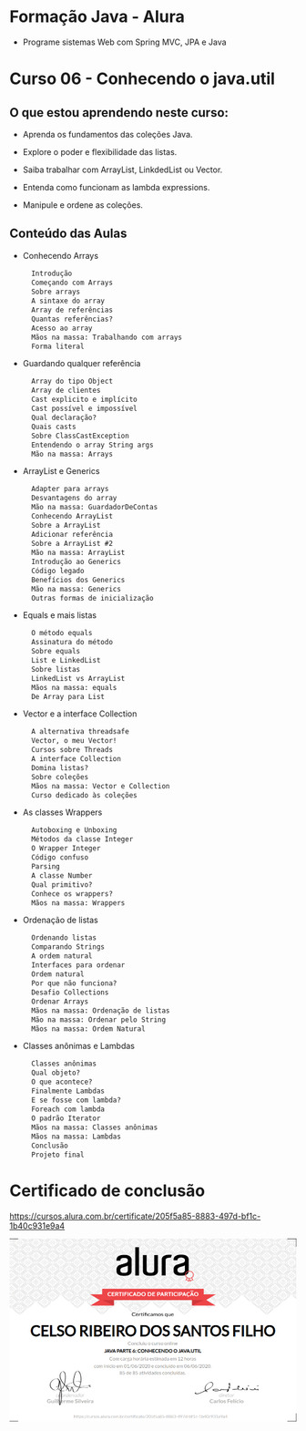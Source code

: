 # Formação Java - Alura
+ Programe sistemas Web com Spring MVC, JPA e Java

# Curso 06 - Conhecendo o java.util

## O que estou aprendendo neste curso:

+ Aprenda os fundamentos das coleções Java.

+ Explore o poder e flexibilidade das listas.

+ Saiba trabalhar com ArrayList, LinkdedList ou Vector.

+ Entenda como funcionam as lambda expressions.

+ Manipule e ordene as coleções.

## Conteúdo das Aulas

+ Conhecendo Arrays

        Introdução
        Começando com Arrays
        Sobre arrays
        A sintaxe do array
        Array de referências
        Quantas referências?
        Acesso ao array
        Mãos na massa: Trabalhando com arrays
        Forma literal

+ Guardando qualquer referência  

        Array do tipo Object
        Array de clientes
        Cast explicito e implícito
        Cast possível e impossível
        Qual declaração?
        Quais casts
        Sobre ClassCastException
        Entendendo o array String args
        Mão na massa: Arrays

+ ArrayList e Generics

        Adapter para arrays
        Desvantagens do array
        Mão na massa: GuardadorDeContas
        Conhecendo ArrayList
        Sobre a ArrayList
        Adicionar referência
        Sobre a ArrayList #2
        Mão na massa: ArrayList
        Introdução ao Generics
        Código legado
        Benefícios dos Generics
        Mão na massa: Generics
        Outras formas de inicialização

+ Equals e mais listas

        O método equals
        Assinatura do método
        Sobre equals
        List e LinkedList
        Sobre listas
        LinkedList vs ArrayList
        Mãos na massa: equals
        De Array para List

+ Vector e a interface Collection 

        A alternativa threadsafe
        Vector, o meu Vector!
        Cursos sobre Threads
        A interface Collection
        Domina listas?
        Sobre coleções
        Mãos na massa: Vector e Collection
        Curso dedicado às coleções

+ As classes Wrappers

        Autoboxing e Unboxing
        Métodos da classe Integer
        O Wrapper Integer
        Código confuso
        Parsing
        A classe Number
        Qual primitivo?
        Conhece os wrappers?
        Mãos na massa: Wrappers

+ Ordenação de listas

        Ordenando listas
        Comparando Strings
        A ordem natural
        Interfaces para ordenar
        Ordem natural
        Por que não funciona?
        Desafio Collections
        Ordenar Arrays
        Mãos na massa: Ordenação de listas
        Mão na massa: Ordenar pelo String
        Mãos na massa: Ordem Natural

+ Classes anônimas e Lambdas 

        Classes anônimas
        Qual objeto?
        O que acontece?
        Finalmente Lambdas
        E se fosse com lambda?
        Foreach com lambda
        O padrão Iterator
        Mãos na massa: Classes anônimas
        Mãos na massa: Lambdas
        Conclusão
        Projeto final

# Certificado de conclusão

https://cursos.alura.com.br/certificate/205f5a85-8883-497d-bf1c-1b40c931e9a4

![certificado](certificate-alura.png)
